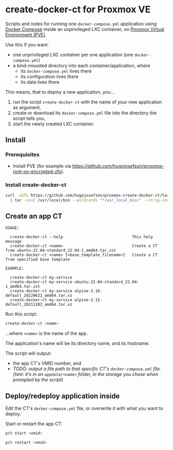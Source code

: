 # create-docker-ct for Proxmox VE

Scripts and notes for running one `docker-compose.yml` application using
[Docker Compose](https://github.com/docker/compose) inside an unprivileged LXC
container, on
[Proxmox Virtual Environment (PVE)](https://www.proxmox.com/en/proxmox-ve).

Use this if you want:

- one unprivileged LXC container per one application (one `docker-compose.yml`)
- a bind-mounted directory into each container/application, where
  - its `docker-compose.yml` lives there
  - its configuration lives there
  - its data lives there

This means, that to deploy a new application, you...

1. run the script `create-docker-ct` with the name of your new application as
   argument,
2. create or download its `docker-compose.yml` file into the directory the
   script tells you,
3. start the newly created LXC container.

## Install

### Prerequisites

- Install PVE (for example via
  https://github.com/hugojosefson/proxmox-root-on-encrypted-zfs).

### Install create-docker-ct

```sh
curl -sSfL https://github.com/hugojosefson/proxmox-create-docker-ct/tarball/main \
  | tar -xzvC /usr/local/bin --wildcards "*/usr_local_bin/" --strip-components=2
```

## Create an app CT

```
USAGE:

  create-docker-ct --help                              This help message
  create-docker-ct <name>                              Create a CT from ubuntu-22.04-standard_22.04-1_amd64.tar.zst
  create-docker-ct <name> [<base_template_filename>]   Create a CT from specified base template

EXAMPLE:

  create-docker-ct my-service
  create-docker-ct my-service ubuntu-22.04-standard_22.04-1_amd64.tar.zst
  create-docker-ct my-service alpine-3.16-default_20220622_amd64.tar.xz
  create-docker-ct my-service alpine-3.15-default_20211202_amd64.tar.xz
```

Run this script:

```sh
create-docker-ct <name>
```

...where `<name>` is the name of the app.

The application's name will be its directory name, and its hostname.

The script will output:

- the app CT's VMID number, and
- _TODO: output a file path to that specific CT's `docker-compose.yml` file.
  (hint: it's in an `appdata/<name>` folder, in the storage you chose when
  prompted by the script)_

## Deploy/redeploy application inside

Edit the CT's `docker-compose.yml` file, or overwrite it with what you want to
deploy.

Start or restart the app CT:

```sh
pct start <vmid>
```

```sh
pct restart <vmid>
```
